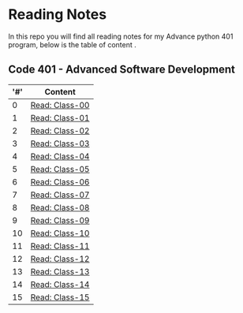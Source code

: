 # Reading Notes

In this repo you will find all reading notes for my Advance python 401 program, below is the table of content .

## Code 401 - Advanced Software Development

|'#' |  Content |
| ------------ | ------------- |
| 0  | [Read: Class-00](./Advance-Python-401/Prep-work-reading/Class-00%20reading.md)|
| 1  | [Read: Class-01](./Advance-Python-401/class-01.md)|
| 2  | [Read: Class-02](./Advance-Python-401/class-02.md)|
| 3  | [Read: Class-03](./Advance-Python-401/class-03.md)|
| 4  | [Read: Class-04](./Advance-Python-401/class-04.md)|
| 5  | [Read: Class-05](./Advance-Python-401/class-05.md)|
| 6  | [Read: Class-06](./Advance-Python-401/class-06.md)|
| 7  | [Read: Class-07](./Advance-Python-401/class-07.md)|
| 8  | [Read: Class-08](./Advance-Python-401/class-08.md)|
| 9  | [Read: Class-09](./Advance-Python-401/class-09.md)|
| 10  | [Read: Class-10](./Advance-Python-401/class-10.md)|
| 11  | [Read: Class-11](./Advance-Python-401/class-11.md)|
| 12  | [Read: Class-12](./Advance-Python-401/class-12.md)|
| 13  | [Read: Class-13](./Advance-Python-401/class-13.md)|
| 14  | [Read: Class-14](./Advance-Python-401/class-14.md)|
| 15  | [Read: Class-15](./Advance-Python-401/class-15.md)|

